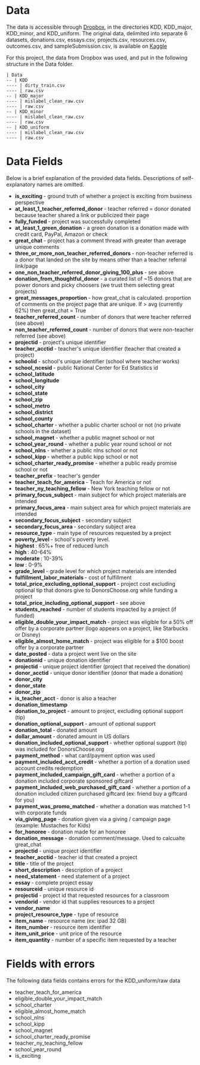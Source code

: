 # Data
The data is accessible through <a href="https://www.dropbox.com/s/nerfrhbrseev928/CleanML-datasets-2020.zip?dl=0&file_subpath=%2Fdata"> Dropbox</a>, in the directories KDD, KDD_major, KDD_minor, and KDD_uniform. The original data, delimited into separate 6 datasets, donations.csv, essays.csv, projects.csv, resources.csv, outcomes.csv, and sampleSubmission.csv, is available on <a href="https://www.kaggle.com/c/kdd-cup-2014-predicting-excitement-at-donors-choose/data"> Kaggle</a>

For this project, the data from Dropbox was used, and put in the following structure in the Data folder.
```
| Data
-- | KDD
---- | dirty_train.csv
---- | raw.csv
-- | KDD_major
---- | mislabel_clean_raw.csv
---- | raw.csv
-- | KDD_minor
---- | mislabel_clean_raw.csv
---- | raw.csv
-- | KDD_uniform
---- | mislabel_clean_raw.csv
---- | raw.csv
```

# Data Fields
Below is a brief explanation of the provided data fields. Descriptions of self-explanatory names are omitted.

- <b> is_exciting </b> - ground truth of whether a project is exciting from business perspective
- <b> at_least_1_teacher_referred_donor </b> - teacher referred = donor donated because teacher shared a link or publicized their page
- <b> fully_funded </b> - project was successfully completed
- <b> at_least_1_green_donation </b> - a green donation is a donation made with credit card, PayPal, Amazon or check
- <b> great_chat </b> - project has a comment thread with greater than average unique comments
- <b> three_or_more_non_teacher_referred_donors </b> - non-teacher referred is a donor that landed on the site by means other than a teacher referral link/page
- <b> one_non_teacher_referred_donor_giving_100_plus </b> - see above
- <b> donation_from_thoughtful_donor </b> - a curated list of ~15 donors that are power donors and picky choosers (we trust them selecting great projects)
- <b> great_messages_proportion </b> -  how great_chat is calculated. proportion of comments on the project page that are unique. If > avg (currently 62%) then great_chat = True
- <b> teacher_referred_count </b> - number of donors that were teacher referred (see above)
- <b> non_teacher_referred_count </b> - number of donors that were non-teacher referred (see above)
- <b> projectid </b> - project's unique identifier
- <b> teacher_acctid </b> - teacher's unique identifier (teacher that created a project)
- <b> schoolid </b> - school's unique identifier (school where teacher works)
- <b> school_ncesid </b> - public National Center for Ed Statistics id
- <b> school_latitude </b>
- <b> school_longitude </b>
- <b> school_city </b>
- <b> school_state </b>
- <b> school_zip </b>
- <b> school_metro </b>
- <b> school_district </b>
- <b> school_county </b>
- <b> school_charter </b> - whether a public charter school or not (no private schools in the dataset)
- <b> school_magnet </b> - whether a public magnet school or not
- <b> school_year_round </b> - whether a public year round school or not
- <b> school_nlns </b> - whether a public nlns school or not
- <b> school_kipp </b> - whether a public kipp school or not
- <b> school_charter_ready_promise </b> - whether a public ready promise school or not
- <b> teacher_prefix </b> - teacher's gender
- <b> teacher_teach_for_america </b> - Teach for America or not
- <b> teacher_ny_teaching_fellow </b> - New York teaching fellow or not
- <b> primary_focus_subject </b> - main subject for which project materials are intended
- <b> primary_focus_area </b> - main subject area for which project materials are intended
- <b> secondary_focus_subject </b> - secondary subject
- <b> secondary_focus_area </b> - secondary subject area
- <b> resource_type </b> - main type of resources requested by a project
- <b> poverty_level </b> - school's poverty level.
- <b> highest </b>: 65%+ free of reduced lunch
- <b> high </b>: 40-64%
- <b> moderate </b>: 10-39%
- <b> low </b>: 0-9%
- <b> grade_level </b> - grade level for which project materials are intended
- <b> fulfillment_labor_materials </b> - cost of fulfillment
- <b> total_price_excluding_optional_support </b> - project cost excluding optional tip that donors give to DonorsChoose.org while funding a project
- <b> total_price_including_optional_support </b> - see above
- <b> students_reached </b> - number of students impacted by a project (if funded)
- <b> eligible_double_your_impact_match </b> - project was eligible for a 50% off offer by a corporate partner (logo appears on a project, like Starbucks or Disney)
- <b> eligible_almost_home_match </b> - project was eligible for a $100 boost offer by a corporate partner
- <b> date_posted </b> - data a project went live on the site
- <b> donationid </b> - unique donation identifier
- <b> projectid </b> - unique project identifier (project that received the donation)
- <b> donor_acctid </b> - unique donor identifier (donor that made a donation)
- <b> donor_city </b>
- <b> donor_state </b>
- <b> donor_zip </b>
- <b> is_teacher_acct </b> - donor is also a teacher
- <b> donation_timestamp </b>
- <b> donation_to_project </b> - amount to project, excluding optional support (tip)
- <b> donation_optional_support </b> - amount of optional support
- <b> donation_total </b> - donated amount
- <b> dollar_amount </b> - donated amount in US dollars
- <b> donation_included_optional_support </b> - whether optional support (tip) was included for DonorsChoose.org
- <b> payment_method </b> - what card/payment option was used
- <b> payment_included_acct_credit </b> - whether a portion of a donation used account credits redemption
- <b> payment_included_campaign_gift_card </b> - whether a portion of a donation included corporate sponsored giftcard
- <b> payment_included_web_purchased_gift_card </b> - whether a portion of a donation included citizen purchased giftcard (ex: friend buy a giftcard for you)
- <b> payment_was_promo_matched </b> - whether a donation was matched 1-1 with corporate funds
- <b> via_giving_page </b> - donation given via a giving / campaign page (example: Mustaches for Kids)
- <b> for_honoree </b> - donation made for an honoree
- <b> donation_message </b> - donation comment/message. Used to calcualte great_chat
- <b> projectid </b> - unique project identifier
- <b> teacher_acctid </b> - teacher id that created a project
- <b> title </b> - title of the project
- <b> short_description </b> - description of a project
- <b> need_statement </b> - need statement of a project
- <b> essay </b> - complete project essay
- <b> resourceid </b> - unique resource id
- <b> projectid </b> - project id that requested resources for a classroom
- <b> vendorid </b> - vendor id that supplies resources to a project
- <b> vendor_name </b>
- <b> project_resource_type </b> - type of resource
- <b> item_name </b> - resource name (ex: ipad 32 GB)
- <b> item_number </b> - resource item identifier
- <b> item_unit_price </b> - unit price of the resource
- <b> item_quantity </b> - number of a specific item requested by a teacher

# Fields with errors
The following data fields contains errors for the KDD_uniform/raw data

- teacher_teach_for_america
- eligible_double_your_impact_match
- school_charter
- eligible_almost_home_match
- school_nlns
- school_kipp
- school_magnet
- school_charter_ready_promise
- teacher_ny_teaching_fellow
- school_year_round
- is_exciting